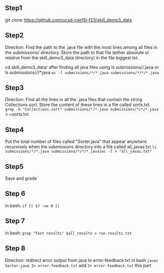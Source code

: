 ## Step1
git clone https://github.com/ucsd-cse15l-f23/skill_demo3_data
## Step2
Direction: Find the path to the .java file with the most lines among all files in the submissions/ directory. 
          Store the path to that file (either absolute or relative from the skill_demo3_data directory) in the file biggest.txt.


cd skill_demo3_data/ 
after finding all java files using ls submissions/*/*.java or ls submissions/*/*/*.java
`wc -l submissions/*/*.java submissions/*/*/*.java`

## Step3
Direction: Find all the lines in all the .java files that contain the string Collections.sort. Store the content of these lines in a file called sorts.txt.
`grep -h "Collections.sort" submissions/*/*.java submissions/*/*/*.java` > ~sorts.txt

## Step4
Put the total number of files called "Sorter.java" that appear anywhere recursively when the submissions directory into a file called all_javas.txt
`ls submissions/*/*.java submissions/*/*/*.java|wc -l > "all_javas.txt"`

## Step5
Save and grade`
## Step 6
in bash: `if [[ $? -ne 0 ]]` 
## Step 7
in bash: `grep "Test results" $all_results > run-results.txt`
## Step 8
Direction: redirect error output from java to error-feedback.txt
in bash `javac Sorter.java 2> error-feedback.txt` add `2> error-feedback.txt` this part
